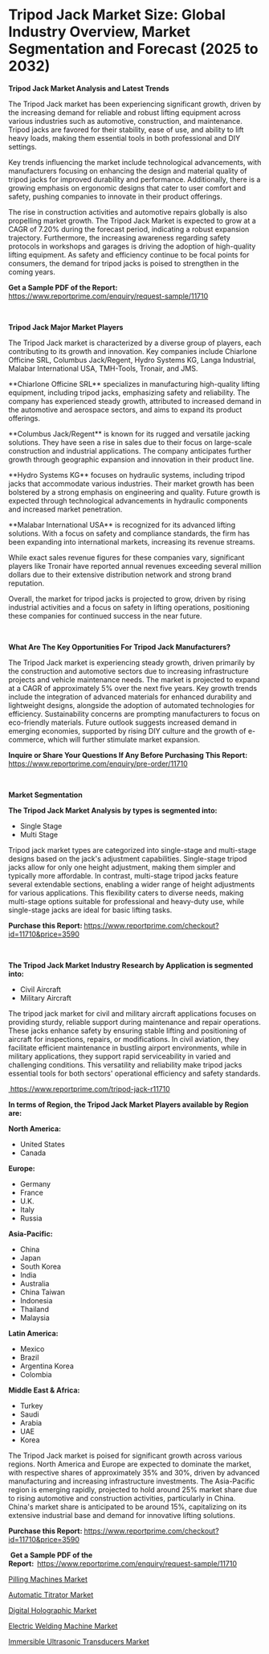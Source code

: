 <p><h1>Tripod Jack Market Size: Global Industry Overview, Market Segmentation and Forecast (2025 to 2032)</h1></p><p><strong>Tripod Jack Market Analysis and Latest Trends</strong></p>
<p><p>The Tripod Jack market has been experiencing significant growth, driven by the increasing demand for reliable and robust lifting equipment across various industries such as automotive, construction, and maintenance. Tripod jacks are favored for their stability, ease of use, and ability to lift heavy loads, making them essential tools in both professional and DIY settings. </p><p>Key trends influencing the market include technological advancements, with manufacturers focusing on enhancing the design and material quality of tripod jacks for improved durability and performance. Additionally, there is a growing emphasis on ergonomic designs that cater to user comfort and safety, pushing companies to innovate in their product offerings.</p><p>The rise in construction activities and automotive repairs globally is also propelling market growth. The Tripod Jack Market is expected to grow at a CAGR of 7.20% during the forecast period, indicating a robust expansion trajectory. Furthermore, the increasing awareness regarding safety protocols in workshops and garages is driving the adoption of high-quality lifting equipment. As safety and efficiency continue to be focal points for consumers, the demand for tripod jacks is poised to strengthen in the coming years.</p></p>
<p><strong>Get a Sample PDF of the Report:&nbsp;</strong> <a href="https://www.reportprime.com/enquiry/request-sample/11710?utm_campaign=2794&utm_medium=2&utm_source=Github&utm_content=ia&utm_term=17032025&utm_id=tripod-jack">https://www.reportprime.com/enquiry/request-sample/11710</a></p>
<p>&nbsp;</p>
<p><strong>Tripod Jack Major Market Players</strong></p>
<p><p>The Tripod Jack market is characterized by a diverse group of players, each contributing to its growth and innovation. Key companies include Chiarlone Officine SRL, Columbus Jack/Regent, Hydro Systems KG, Langa Industrial, Malabar International USA, TMH-Tools, Tronair, and JMS.</p><p>**Chiarlone Officine SRL** specializes in manufacturing high-quality lifting equipment, including tripod jacks, emphasizing safety and reliability. The company has experienced steady growth, attributed to increased demand in the automotive and aerospace sectors, and aims to expand its product offerings.</p><p>**Columbus Jack/Regent** is known for its rugged and versatile jacking solutions. They have seen a rise in sales due to their focus on large-scale construction and industrial applications. The company anticipates further growth through geographic expansion and innovation in their product line.</p><p>**Hydro Systems KG** focuses on hydraulic systems, including tripod jacks that accommodate various industries. Their market growth has been bolstered by a strong emphasis on engineering and quality. Future growth is expected through technological advancements in hydraulic components and increased market penetration.</p><p>**Malabar International USA** is recognized for its advanced lifting solutions. With a focus on safety and compliance standards, the firm has been expanding into international markets, increasing its revenue streams.</p><p>While exact sales revenue figures for these companies vary, significant players like Tronair have reported annual revenues exceeding several million dollars due to their extensive distribution network and strong brand reputation.</p><p>Overall, the market for tripod jacks is projected to grow, driven by rising industrial activities and a focus on safety in lifting operations, positioning these companies for continued success in the near future.</p></p>
<p>&nbsp;</p>
<p><strong>What Are The Key Opportunities For Tripod Jack Manufacturers?</strong></p>
<p><p>The Tripod Jack market is experiencing steady growth, driven primarily by the construction and automotive sectors due to increasing infrastructure projects and vehicle maintenance needs. The market is projected to expand at a CAGR of approximately 5% over the next five years. Key growth trends include the integration of advanced materials for enhanced durability and lightweight designs, alongside the adoption of automated technologies for efficiency. Sustainability concerns are prompting manufacturers to focus on eco-friendly materials. Future outlook suggests increased demand in emerging economies, supported by rising DIY culture and the growth of e-commerce, which will further stimulate market expansion.</p></p>
<p><strong>Inquire or Share Your Questions If Any Before Purchasing This Report:</strong> <a href="https://www.reportprime.com/enquiry/pre-order/11710?utm_campaign=2794&utm_medium=2&utm_source=Github&utm_content=ia&utm_term=17032025&utm_id=tripod-jack">https://www.reportprime.com/enquiry/pre-order/11710</a></p>
<p>&nbsp;</p>
<p><strong>Market Segmentation</strong></p>
<p><strong>The Tripod Jack Market Analysis by types is segmented into:</strong></p>
<p><ul><li>Single Stage</li><li>Multi Stage</li></ul></p>
<p><p>Tripod jack market types are categorized into single-stage and multi-stage designs based on the jack's adjustment capabilities. Single-stage tripod jacks allow for only one height adjustment, making them simpler and typically more affordable. In contrast, multi-stage tripod jacks feature several extendable sections, enabling a wider range of height adjustments for various applications. This flexibility caters to diverse needs, making multi-stage options suitable for professional and heavy-duty use, while single-stage jacks are ideal for basic lifting tasks.</p></p>
<p><strong>Purchase this Report:&nbsp;</strong><a href="https://www.reportprime.com/checkout?id=11710&price=3590&utm_campaign=2794&utm_medium=2&utm_source=Github&utm_content=ia&utm_term=17032025&utm_id=tripod-jack">https://www.reportprime.com/checkout?id=11710&price=3590</a></p>
<p>&nbsp;</p>
<p><strong>The Tripod Jack Market Industry Research by Application is segmented into:</strong></p>
<p><ul><li>Civil Aircraft</li><li>Military Aircraft</li></ul></p>
<p><p>The tripod jack market for civil and military aircraft applications focuses on providing sturdy, reliable support during maintenance and repair operations. These jacks enhance safety by ensuring stable lifting and positioning of aircraft for inspections, repairs, or modifications. In civil aviation, they facilitate efficient maintenance in bustling airport environments, while in military applications, they support rapid serviceability in varied and challenging conditions. This versatility and reliability make tripod jacks essential tools for both sectors' operational efficiency and safety standards.</p></p>
<p><a href="https://www.reportprime.com/tripod-jack-r11710?utm_campaign=2794&utm_medium=2&utm_source=Github&utm_content=ia&utm_term=17032025&utm_id=tripod-jack">&nbsp;https://www.reportprime.com/tripod-jack-r11710</a></p>
<p><strong>In terms of Region, the Tripod Jack Market Players available by Region are:</strong></p>
<p>
    <p> <strong> North America: </strong>
        <ul>
            <li>United States</li>
            <li>Canada</li>
        </ul>
        </p> 
    <p> <strong> Europe: </strong>
        <ul>
            <li>Germany</li>
            <li>France</li>
            <li>U.K.</li>
            <li>Italy</li>
            <li>Russia</li>
        </ul>
        </p> 
    <p> <strong> Asia-Pacific: </strong>
        <ul>
            <li>China</li>
            <li>Japan</li>
            <li>South Korea</li>
            <li>India</li>
            <li>Australia</li>
            <li>China Taiwan</li>
            <li>Indonesia</li>
            <li>Thailand</li>
            <li>Malaysia</li>
        </ul>
        </p> 
    <p> <strong> Latin America: </strong>
        <ul>
            <li>Mexico</li>
            <li>Brazil</li>
            <li>Argentina Korea</li>
            <li>Colombia</li>
        </ul>
        </p> 
    <p> <strong> Middle East & Africa: </strong>
        <ul>
            <li>Turkey</li>
            <li>Saudi</li>
            <li>Arabia</li>
            <li>UAE</li>
            <li>Korea</li>
        </ul>
    </p>
    </p>
<p><p>The Tripod Jack market is poised for significant growth across various regions. North America and Europe are expected to dominate the market, with respective shares of approximately 35% and 30%, driven by advanced manufacturing and increasing infrastructure investments. The Asia-Pacific region is emerging rapidly, projected to hold around 25% market share due to rising automotive and construction activities, particularly in China. China's market share is anticipated to be around 15%, capitalizing on its extensive industrial base and demand for innovative lifting solutions.</p></p>
<p><strong>Purchase this Report: </strong><a href="https://www.reportprime.com/checkout?id=11710&price=3590&utm_campaign=2794&utm_medium=2&utm_source=Github&utm_content=ia&utm_term=17032025&utm_id=tripod-jack">https://www.reportprime.com/checkout?id=11710&price=3590</a></p>
<p>&nbsp;<strong>Get a Sample PDF of the Report:&nbsp;&nbsp;</strong><a href="https://www.reportprime.com/enquiry/request-sample/11710?utm_campaign=2794&utm_medium=2&utm_source=Github&utm_content=ia&utm_term=17032025&utm_id=tripod-jack">https://www.reportprime.com/enquiry/request-sample/11710</a></p>
<p><strong></strong></p>
<p><p><a href="https://www.linkedin.com/pulse/in-depth-pilling-machines-market-analysis-trends-share-projected-hs2le?utm_campaign=2794&utm_medium=2&utm_source=Github&utm_content=ia&utm_term=17032025&utm_id=tripod-jack">Pilling Machines Market</a></p><p><a href="https://www.linkedin.com/pulse/navigating-competitive-landscape-automatic-titrator-industry-p9tze?utm_campaign=2794&utm_medium=2&utm_source=Github&utm_content=ia&utm_term=17032025&utm_id=tripod-jack">Automatic Titrator Market</a></p><p><a href="https://www.linkedin.com/pulse/digital-holographic-market-report-addressing-business-frxbe?utm_campaign=2794&utm_medium=2&utm_source=Github&utm_content=ia&utm_term=17032025&utm_id=tripod-jack">Digital Holographic Market</a></p><p><a href="https://www.linkedin.com/pulse/complete-analysis-electric-welding-machine-markets-size-share-ntyue?utm_campaign=2794&utm_medium=2&utm_source=Github&utm_content=ia&utm_term=17032025&utm_id=tripod-jack">Electric Welding Machine Market</a></p><p><a href="https://www.linkedin.com/pulse/market-size-scope-immersible-ultrasonic-transducers-a0cme?utm_campaign=2794&utm_medium=2&utm_source=Github&utm_content=ia&utm_term=17032025&utm_id=tripod-jack">Immersible Ultrasonic Transducers Market</a></p></p>